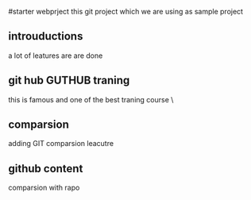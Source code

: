 #starter webprject 
this git project which we are using as sample project 


## introuductions 
a lot of leatures are are done

## git hub GUTHUB traning 
this is famous and one of the best traning course \

## comparsion 
adding GIT comparsion leacutre

## github content 
comparsion with rapo